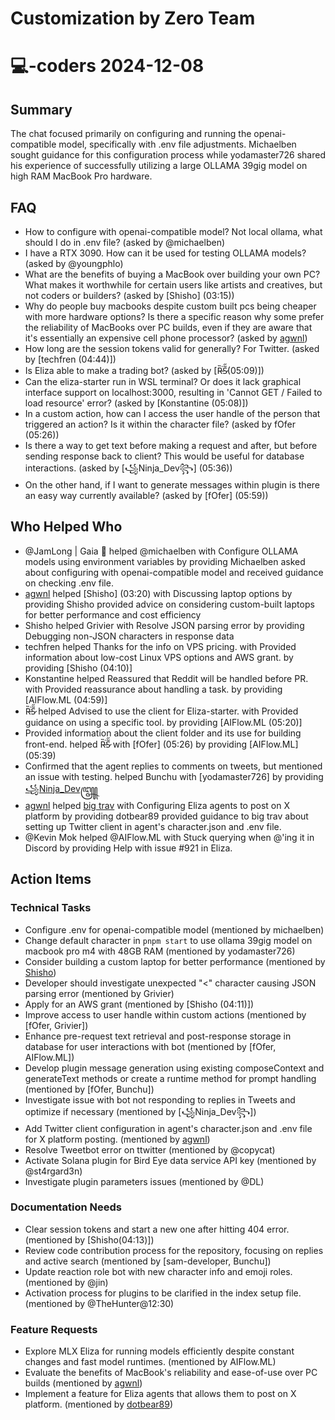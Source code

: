 # Customization by Zero Team

# 💻-coders 2024-12-08

## Summary
The chat focused primarily on configuring and running the openai-compatible model, specifically with .env file adjustments. Michaelben sought guidance for this configuration process while yodamaster726 shared his experience of successfully utilizing a large OLLAMA 39gig model on high RAM MacBook Pro hardware.

## FAQ
- How to configure with openai-compatible model? Not local ollama, what should I do in .env file? (asked by @michaelben)
- I have a RTX 3090. How can it be used for testing OLLAMA models? (asked by @youngphlo)
- What are the benefits of buying a MacBook over building your own PC? What makes it worthwhile for certain users like artists and creatives, but not coders or builders? (asked by [Shisho] (03:15))
- Why do people buy macbooks despite custom built pcs being cheaper with more hardware options? Is there a specific reason why some prefer the reliability of MacBooks over PC builds, even if they are aware that it's essentially an expensive cell phone processor? (asked by [agwnl](03:20))
- How long are the session tokens valid for generally? For Twitter. (asked by [techfren (04:44)])
- Is Eliza able to make a trading bot? (asked by [Ȑ̵͘S̷͂̋(05:09)])
- Can the eliza-starter run in WSL terminal? Or does it lack graphical interface support on localhost:3000, resulting in 'Cannot GET / Failed to load resource' error? (asked by [Konstantine (05:08)])
- In a custom action, how can I access the user handle of the person that triggered an action? Is it within the character file? (asked by fOfer (05:26))
- Is there a way to get text before making a request and after, but before sending response back to client? This would be useful for database interactions. (asked by [꧁Ninja_Dev꧂] (05:36))
- On the other hand, if I want to generate messages within plugin is there an easy way currently available? (asked by [fOfer] (05:59))

## Who Helped Who
- @JamLong | Gaia 🌱 helped @michaelben with Configure OLLAMA models using environment variables by providing Michaelben asked about configuring with openai-compatible model and received guidance on checking .env file.
- [agwnl](03:16) helped [Shisho] (03:20) with Discussing laptop options by providing Shisho provided advice on considering custom-built laptops for better performance and cost efficiency
- Shisho helped Grivier with Resolve JSON parsing error by providing Debugging non-JSON characters in response data
- techfren helped Thanks for the info on VPS pricing. with Provided information about low-cost Linux VPS options and AWS grant. by providing [Shisho (04:10)]
- Konstantine helped Reassured that Reddit will be handled before PR. with Provided reassurance about handling a task. by providing [AIFlow.ML (04:59)]
- Ȑ̵͘S̷͂̋ helped Advised to use the client for Eliza-starter. with Provided guidance on using a specific tool. by providing [AIFlow.ML (05:20)]
- Provided information about the client folder and its use for building front-end. helped Ȑ̵͘S̷͂̋ with [fOfer] (05:26) by providing [AIFlow.ML] (05:39)
- Confirmed that the agent replies to comments on tweets, but mentioned an issue with testing. helped Bunchu with [yodamaster726] by providing [꧁Ninja_Dev꧄](07:10)
- [agwnl](08:23) helped [big trav](07:15) with Configuring Eliza agents to post on X platform by providing dotbear89 provided guidance to big trav about setting up Twitter client in agent's character.json and .env file.
- @Kevin Mok helped @AIFlow.ML with Stuck querying when @'ing it in Discord by providing Help with issue #921 in Eliza.

## Action Items

### Technical Tasks
- Configure .env for openai-compatible model (mentioned by michaelben)
- Change default character in `pnpm start` to use ollama 39gig model on macbook pro m4 with 48GB RAM (mentioned by yodamaster726)
- Consider building a custom laptop for better performance (mentioned by [Shisho](03:15))
- Developer should investigate unexpected "\<" character causing JSON parsing error (mentioned by Grivier)
- Apply for an AWS grant (mentioned by [Shisho (04:11)])
- Improve access to user handle within custom actions (mentioned by [fOfer, Grivier])
- Enhance pre-request text retrieval and post-response storage in database for user interactions with bot (mentioned by [fOfer, AIFlow.ML])
- Develop plugin message generation using existing composeContext and generateText methods or create a runtime method for prompt handling (mentioned by [fOfer, Bunchu])
- Investigate issue with bot not responding to replies in Tweets and optimize if necessary (mentioned by [꧁Ninja_Dev꧂])
- Add Twitter client configuration in agent's character.json and .env file for X platform posting. (mentioned by [agwnl](08:23))
- Resolve Tweetbot error on ttwitter (mentioned by @copycat)
- Activate Solana plugin for Bird Eye data service API key (mentioned by @st4rgard3n)
- Investigate plugin parameters issues (mentioned by @DL)

### Documentation Needs
- Clear session tokens and start a new one after hitting 404 error. (mentioned by [Shisho(04:13)])
- Review code contribution process for the repository, focusing on replies and active search (mentioned by [sam-developer, Bunchu])
- Update reaction role bot with new character info and emoji roles. (mentioned by @jin)
- Activation process for plugins to be clarified in the index setup file. (mentioned by @TheHunter@12:30)

### Feature Requests
- Explore MLX Eliza for running models efficiently despite constant changes and fast model runtimes. (mentioned by AIFlow.ML)
- Evaluate the benefits of MacBook's reliability and ease-of-use over PC builds (mentioned by [agwnl](03:20))
- Implement a feature for Eliza agents that allows them to post on X platform. (mentioned by [dotbear89](08:19))
